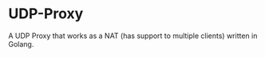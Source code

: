 UDP-Proxy
=========

A UDP Proxy that works as a NAT (has support to multiple clients) written in Golang.
